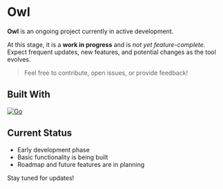 # Owl

**Owl** is an ongoing project currently in active development.

At this stage, it is a **work in progress** and is *not yet feature-complete*. Expect frequent updates, new features, and potential changes as the tool evolves.

> Feel free to contribute, open issues, or provide feedback!

## Built With
[![Go](https://img.shields.io/badge/Go-%2300ADD8.svg?&logo=go&logoColor=white)](#)

## Current Status
- Early development phase
- Basic functionality is being built
- Roadmap and future features are in planning

Stay tuned for updates!

